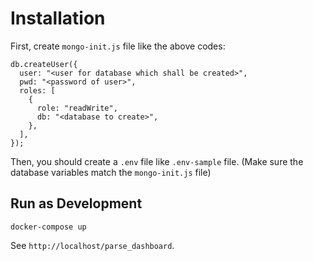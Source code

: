 # Installation

First, create `mongo-init.js` file like the above codes:

```
db.createUser({
  user: "<user for database which shall be created>",
  pwd: "<password of user>",
  roles: [
    {
      role: "readWrite",
      db: "<database to create>",
    },
  ],
});
```

Then, you should create a `.env` file like `.env-sample` file. (Make sure the database variables match the `mongo-init.js` file)

## Run as Development

```
docker-compose up
```

See `http://localhost/parse_dashboard`.
